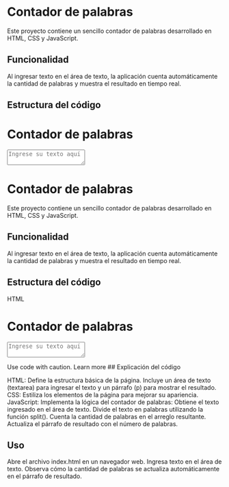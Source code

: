 # Contador de palabras

Este proyecto contiene un sencillo contador de palabras desarrollado en HTML, CSS y JavaScript.

## Funcionalidad

Al ingresar texto en el área de texto, la aplicación cuenta automáticamente la cantidad de palabras y muestra el resultado en tiempo real.

## Estructura del código

<!DOCTYPE html>
<html lang="es">
<head>
  <meta charset="UTF-8">
  <title>Contador de palabras</title>
  <style>
    </style>
</head>
<body>
  <h1>Contador de palabras</h1>
  <div class="container">
    <textarea id="texto" placeholder="Ingrese su texto aquí"></textarea>
    <p id="resultado"></p>
  </div>
  <script>
    </script>
</body>
</html>

# Contador de palabras

Este proyecto contiene un sencillo contador de palabras desarrollado en HTML, CSS y JavaScript.

## Funcionalidad

Al ingresar texto en el área de texto, la aplicación cuenta automáticamente la cantidad de palabras y muestra el resultado en tiempo real.

## Estructura del código

HTML
<!DOCTYPE html>
<html lang="es">
<head>
  <meta charset="UTF-8">
  <title>Contador de palabras</title>
  <style>
    </style>
</head>
<body>
  <h1>Contador de palabras</h1>
  <div class="container">
    <textarea id="texto" placeholder="Ingrese su texto aquí"></textarea>
    <p id="resultado"></p>
  </div>
  <script>
    </script>
</body>
</html>
Use code with caution. Learn more
## Explicación del código

HTML:
Define la estructura básica de la página.
Incluye un área de texto (textarea) para ingresar el texto y un párrafo (p) para mostrar el resultado.
CSS:
Estiliza los elementos de la página para mejorar su apariencia.
JavaScript:
Implementa la lógica del contador de palabras:
Obtiene el texto ingresado en el área de texto.
Divide el texto en palabras utilizando la función split().
Cuenta la cantidad de palabras en el arreglo resultante.
Actualiza el párrafo de resultado con el número de palabras.
## Uso

Abre el archivo index.html en un navegador web.
Ingresa texto en el área de texto.
Observa cómo la cantidad de palabras se actualiza automáticamente en el párrafo de resultado.
